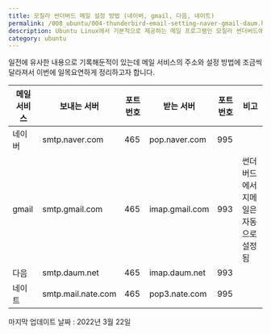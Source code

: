 ```yaml
---
title: 모질라 썬더버드 메일 설정 방법 (네이버, gmail, 다음, 네이트)
permalink: /008_ubuntu/004-thunderbird-email-setting-naver-gmail-daum.html
description: Ubuntu Linux에서 기본적으로 제공하는 메일 프로그램인 모질라 썬더버드에 개인 메일 계정을 연결 방법을에 설명합니다.
category: ubuntu
---
```

일전에 유사한 내용으로 기록해둔적이 있는데 메일 서비스의 주소와 설정 방법에 조금씩 달라져서 이번에 일목요연하게 정리하고자 합니다.


|메일 서비스|보내는 서버|포트 번호|받는 서버|포트 번호|비고|
|--|--|--|--|--|--|
|네이버|smtp.naver.com|465|pop.naver.com|995||
|gmail|smtp.gmail.com|465|imap.gmail.com|993|썬더버드에서 지메일은 자동으로 설정됨|
|다음|smtp.daum.net|465|imap.daum.net|993||
|네이트|smtp.mail.nate.com|465|pop3.nate.com|995||


마지막 업데이트 날짜 : 2022년 3월 22일
